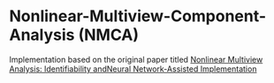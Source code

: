 # Nonlinear-Multiview-Component-Analysis (NMCA)

Implementation based on the original paper titled [Nonlinear Multiview Analysis: Identifiability andNeural Network-Assisted Implementation](https://ieeexplore.ieee.org/stamp/stamp.jsp?arnumber=9064884&tag=1)
